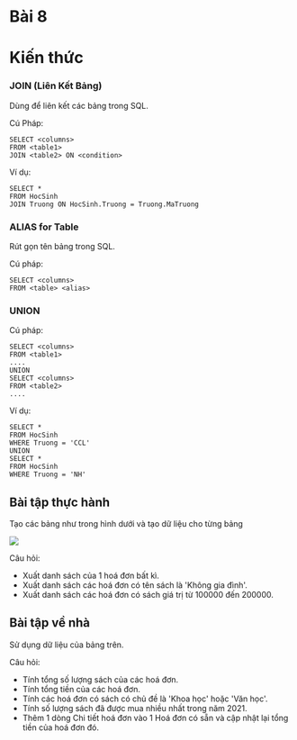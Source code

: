 # Bài 8

# Kiến thức
### JOIN (Liên Kết Bảng)
Dùng để liên kết các bảng trong SQL.

Cú Pháp:
```
SELECT <columns>
FROM <table1>
JOIN <table2> ON <condition>
```

Ví dụ:
```
SELECT *
FROM HocSinh
JOIN Truong ON HocSinh.Truong = Truong.MaTruong
```

### ALIAS for Table
Rút gọn tên bảng trong SQL.

Cú pháp:
```
SELECT <columns>
FROM <table> <alias>
```

### UNION

Cú pháp:
```
SELECT <columns>
FROM <table1>
....
UNION
SELECT <columns>
FROM <table2>
....
```

Ví dụ:
```
SELECT *
FROM HocSinh
WHERE Truong = 'CCL'
UNION
SELECT *
FROM HocSinh
WHERE Truong = 'NH'
```

## Bài tập thực hành

Tạo các bảng như trong hình dưới và tạo dữ liệu cho từng bảng

![](https://i.imgur.com/SDRh2qL.png)

Câu hỏi:
- Xuất danh sách của 1 hoá đơn bất kì.
- Xuất danh sách các hoá đơn có tên sách là 'Không gia đình'.
- Xuất danh sách các hoá đơn có sách giá trị từ 100000 đến 200000.

## Bài tập về nhà
Sử dụng dữ liệu của bảng trên.

Câu hỏi:
- Tính tổng số lượng sách của các hoá đơn.
- Tính tổng tiền của các hoá đơn.
- Tính các hoá đơn có sách có chủ đề là 'Khoa học' hoặc 'Văn học'.
- Tính số lượng sách đã được mua nhiều nhất trong năm 2021.
- Thêm 1 dòng Chi tiết hoá đơn vào 1 Hoá đơn có sẵn và cập nhật lại tổng tiền của hoá đơn đó.